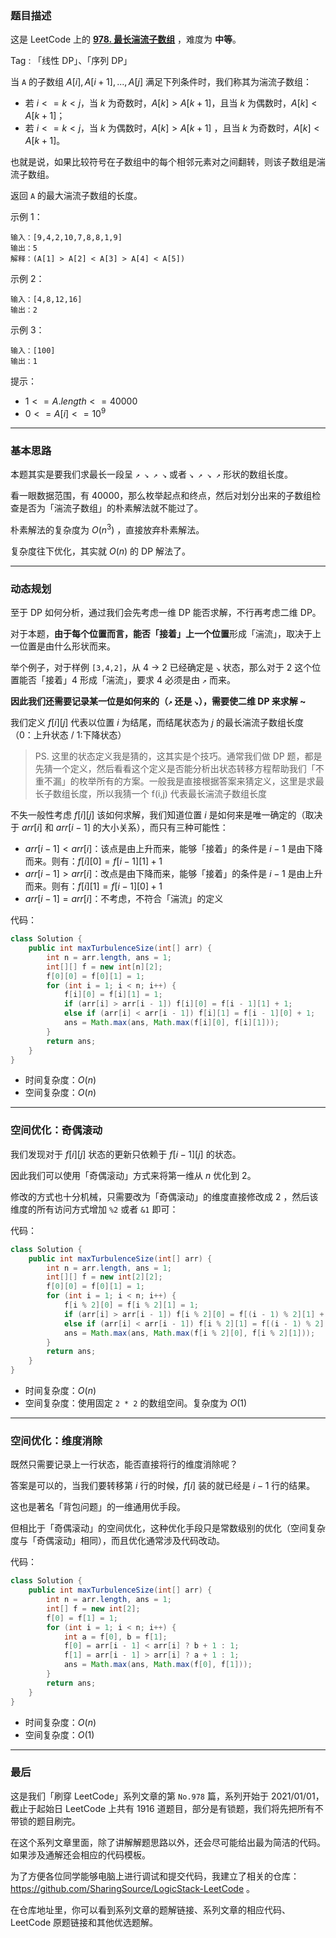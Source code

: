 ### 题目描述

这是 LeetCode 上的 **[978. 最长湍流子数组](https://leetcode-cn.com/problems/longest-turbulent-subarray/solution/xiang-jie-dong-tai-gui-hua-ru-he-cai-dp-3spgj/)** ，难度为 **中等**。

Tag : 「线性 DP」、「序列 DP」



当 `A` 的子数组 $A[i], A[i+1], ..., A[j]$ 满足下列条件时，我们称其为湍流子数组：

* 若 $i <= k < j$，当 $k$ 为奇数时，$A[k] > A[k+1]$，且当 $k$ 为偶数时，$A[k] < A[k+1]$；
* 若 $i <= k < j$，当 $k$ 为偶数时，$A[k] > A[k+1]$ ，且当 $k$ 为奇数时，$A[k] < A[k+1]$。

也就是说，如果比较符号在子数组中的每个相邻元素对之间翻转，则该子数组是湍流子数组。

返回 `A` 的最大湍流子数组的长度。

示例 1：
```
输入：[9,4,2,10,7,8,8,1,9]
输出：5
解释：(A[1] > A[2] < A[3] > A[4] < A[5])
```
示例 2：
```
输入：[4,8,12,16]
输出：2
```
示例 3：
```
输入：[100]
输出：1
```

提示：
* $1 <= A.length <= 40000$
* $0 <= A[i] <= 10^9$

---

### 基本思路

本题其实是要我们求最长一段呈 `↗ ↘ ↗ ↘` 或者 `↘ ↗ ↘ ↗` 形状的数组长度。

看一眼数据范围，有 $40000$，那么枚举起点和终点，然后对划分出来的子数组检查是否为「湍流子数组」的朴素解法就不能过了。

朴素解法的复杂度为 $O(n^3)$ ，直接放弃朴素解法。

复杂度往下优化，其实就 $O(n)$ 的 DP 解法了。

---

### 动态规划

至于 DP 如何分析，通过我们会先考虑一维 DP 能否求解，不行再考虑二维 DP。

对于本题，**由于每个位置而言，能否「接着」上一个位置**形成「湍流」，取决于上一位置是由什么形状而来。

举个例子，对于样例 `[3,4,2]`，从 4 -> 2 已经确定是 `↘` 状态，那么对于 2 这个位置能否「接着」4 形成「湍流」，要求 4 必须是由 `↗` 而来。

**因此我们还需要记录某一位是如何来的（`↗` 还是 `↘`），需要使二维 DP 来求解 ~**

我们定义 $f[i][j]$ 代表以位置 $i$ 为结尾，而结尾状态为 $j$ 的最长湍流子数组长度（0：上升状态 / 1:下降状态）

> PS. 这里的状态定义我是猜的，这其实是个技巧。通常我们做 DP 题，都是先猜一个定义，然后看看这个定义是否能分析出状态转移方程帮助我们「不重不漏」的枚举所有的方案。一般我是直接根据答案来猜定义，这里是求最长子数组长度，所以我猜一个 f(i,j) 代表最长湍流子数组长度

不失一般性考虑 $f[i][j]$ 该如何求解，我们知道位置 $i$ 是如何来是唯一确定的（取决于 $arr[i]$ 和 $arr[i - 1]$ 的大小关系），而只有三种可能性：

* $arr[i - 1] < arr[i]$：该点是由上升而来，能够「接着」的条件是 $i - 1$ 是由下降而来。则有：$f[i][0] = f[i - 1][1] + 1$
* $arr[i - 1] > arr[i]$：改点是由下降而来，能够「接着」的条件是 $i - 1$ 是由上升而来。则有：$f[i][1] = f[i - 1][0] + 1$
* $arr[i - 1] = arr[i]$：不考虑，不符合「湍流」的定义

代码：
```Java
class Solution {
    public int maxTurbulenceSize(int[] arr) {
        int n = arr.length, ans = 1;
        int[][] f = new int[n][2];
        f[0][0] = f[0][1] = 1;
        for (int i = 1; i < n; i++) {
            f[i][0] = f[i][1] = 1;
            if (arr[i] > arr[i - 1]) f[i][0] = f[i - 1][1] + 1;
            else if (arr[i] < arr[i - 1]) f[i][1] = f[i - 1][0] + 1;
            ans = Math.max(ans, Math.max(f[i][0], f[i][1]));
        }
        return ans;
    }
}
```
* 时间复杂度：$O(n)$
* 空间复杂度：$O(n)$

---

### 空间优化：奇偶滚动

我们发现对于 $f[i][j]$ 状态的更新只依赖于 $f[i - 1][j]$ 的状态。

因此我们可以使用「奇偶滚动」方式来将第一维从 $n$ 优化到 $2$。

修改的方式也十分机械，只需要改为「奇偶滚动」的维度直接修改成 $2$ ，然后该维度的所有访问方式增加 `%2` 或者 `&1` 即可：

代码：
```Java
class Solution {
    public int maxTurbulenceSize(int[] arr) {
        int n = arr.length, ans = 1;
        int[][] f = new int[2][2];
        f[0][0] = f[0][1] = 1;
        for (int i = 1; i < n; i++) {
            f[i % 2][0] = f[i % 2][1] = 1;
            if (arr[i] > arr[i - 1]) f[i % 2][0] = f[(i - 1) % 2][1] + 1;
            else if (arr[i] < arr[i - 1]) f[i % 2][1] = f[(i - 1) % 2][0] + 1;
            ans = Math.max(ans, Math.max(f[i % 2][0], f[i % 2][1]));
        }
        return ans;
    }
}
```
* 时间复杂度：$O(n)$
* 空间复杂度：使用固定 `2 * 2` 的数组空间。复杂度为 $O(1)$

---

### 空间优化：维度消除

既然只需要记录上一行状态，能否直接将行的维度消除呢？

答案是可以的，当我们要转移第 $i$ 行的时候，$f[i]$ 装的就已经是 $i - 1$ 行的结果。

这也是著名「背包问题」的一维通用优手段。

但相比于「奇偶滚动」的空间优化，这种优化手段只是常数级别的优化（空间复杂度与「奇偶滚动」相同），而且优化通常涉及代码改动。

代码：
```Java
class Solution {
    public int maxTurbulenceSize(int[] arr) {
        int n = arr.length, ans = 1;
        int[] f = new int[2];
        f[0] = f[1] = 1;
        for (int i = 1; i < n; i++) {
            int a = f[0], b = f[1];
            f[0] = arr[i - 1] < arr[i] ? b + 1 : 1;
            f[1] = arr[i - 1] > arr[i] ? a + 1 : 1;
            ans = Math.max(ans, Math.max(f[0], f[1]));
        }
        return ans;
    }
}
```
* 时间复杂度：$O(n)$
* 空间复杂度：$O(1)$

---

### 最后

这是我们「刷穿 LeetCode」系列文章的第 `No.978` 篇，系列开始于 2021/01/01，截止于起始日 LeetCode 上共有 1916 道题目，部分是有锁题，我们将先把所有不带锁的题目刷完。

在这个系列文章里面，除了讲解解题思路以外，还会尽可能给出最为简洁的代码。如果涉及通解还会相应的代码模板。

为了方便各位同学能够电脑上进行调试和提交代码，我建立了相关的仓库：https://github.com/SharingSource/LogicStack-LeetCode 。

在仓库地址里，你可以看到系列文章的题解链接、系列文章的相应代码、LeetCode 原题链接和其他优选题解。

